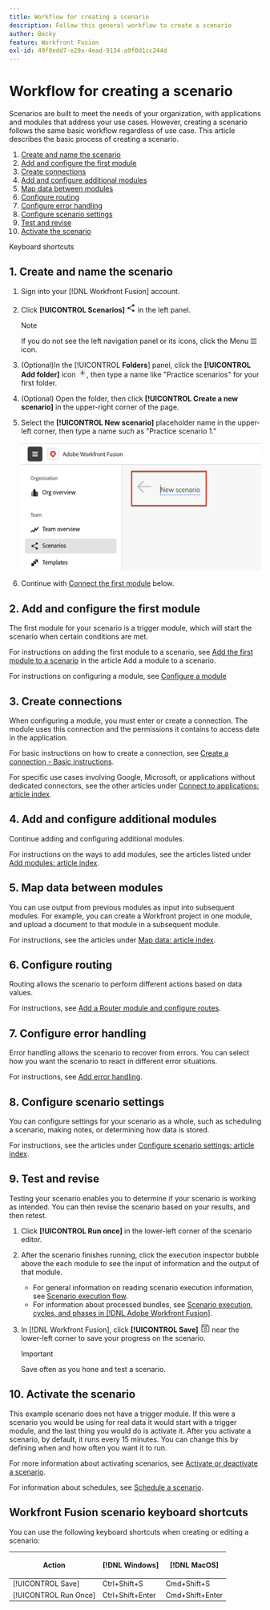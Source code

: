 ```yaml
---
title: Workflow for creating a scenario
description: Follow this general workflow to create a scenario
author: Becky
feature: Workfront Fusion
exl-id: 49f8edd7-e29a-4ead-9134-a9f0d1cc244d
---
```

# Workflow for creating a scenario

Scenarios are built to meet the needs of your organization, with applications and modules that address your use cases. However, creating a scenario follows the same basic workflow regardless of use case. This article describes the basic process of creating a scenario.


1. [Create and name the scenario](#1-create-and-name-the-scenario)
2. [Add and configure the first module](#3-configure-the-first-module)
3. [Create connections](#3-create-connections)
4. [Add and configure additional modules](#4-add-and-configure-additional-modules)
5. [Map data between modules](#5-map-data-between-modules)
6. [Configure routing](#6-configure-routing)
7. [Configure error handling](#7-configure-error-handling)
8. [Configure scenario settings](#8-configure-scenario-settings)
9. [Test and revise](#9-test-and-revise)
10. [Activate the scenario](#10-activate-the-scenario)

Keyboard shortcuts



## 1. Create and name the scenario

1. Sign into your [!DNL Workfront Fusion] account.
1. Click **[!UICONTROL Scenarios]** ![](assets/scenarios-icon.png) in the left panel.

   >[!NOTE]
   >
   >If you do not see the left navigation panel or its icons, click the Menu ![Menu](assets/main-menu-icon-left-nav.png) icon.

1. (Optional)In the [!UICONTROL **Folders**] panel, click the **[!UICONTROL Add folder]** icon ![](assets/add-folder-icon.png), then type a name like "Practice scenarios" for your first folder.

1. (Optional) Open the folder, then click **[!UICONTROL Create a new scenario]** in the upper-right corner of the page.

1. Select the **[!UICONTROL New scenario]** placeholder name in the upper-left corner, then type a name such as "Practice scenario 1."

   ![](assets/name-the-scenario.png)

1. Continue with [Connect the first module](#2-connect-the-first-module) below.

## 2. Add and configure the first module

The first module for your scenario is a trigger module, which will start the scenario when certain conditions are met.

For instructions on adding the first module to a scenario, see [Add the first module to a scenario](/help/workfront-fusion/create-scenarios/add-modules/add-a-module-basic.md#add-the-first-module-to-a-scenario) in the article Add a module to a scenario.

For instructions on configuring a module, see [Configure a module](/help/workfront-fusion/create-scenarios/add-modules/configure-a-modules-settings.md)

## 3. Create connections 

When configuring a module, you must enter or create a connection. The module uses this connection and the permissions it contains to access date in the application.

For basic instructions on how to create a connection, see [Create a connection - Basic instructions](/help/workfront-fusion/create-scenarios/connect-to-apps/connect-to-fusion-general.md).

For specific use cases involving Google, Microsoft, or applications without dedicated connectors, see the other articles under [Connect to applications: article index](/help/workfront-fusion/create-scenarios/connect-to-apps/connect-to-apps-toc.md).

## 4. Add and configure additional modules

Continue adding and configuring additional modules.

For instructions on the ways to add modules, see the articles listed under [Add modules: article index](/help/workfront-fusion/create-scenarios/add-modules/add-modules-toc.md).

## 5. Map data between modules

You can use output from previous modules as input into subsequent modules. For example, you can create a Workfront project in one module, and upload a document to that module in a subsequent module.

For instructions, see the articles under [Map data: article index](/help/workfront-fusion/create-scenarios/map-data/map-data-toc.md).

## 6. Configure routing

Routing allows the scenario to perform different actions based on data values. 

For instructions, see [Add a Router module and configure routes](/help/workfront-fusion/create-scenarios/add-modules/router-module.md).

## 7. Configure error handling

Error handling allows the scenario to recover from errors. You can select how you want the scenario to react in different error situations.

For instructions, see [Add error handling](/help/workfront-fusion/create-scenarios/config-error-handling/error-handling.md).

## 8. Configure scenario settings

You can configure settings for your scenario as a whole, such as scheduling a scenario, making notes, or determining how data is stored. 

For instructions, see the articles under [Configure scenario settings: article index](/help/workfront-fusion/create-scenarios/config-scenarios-settings/config-scenario-settings-toc.md).

## 9. Test and revise

Testing your scenario enables you to determine if your scenario is working as intended. You can then revise the scenario based on your results, and then retest.

1. Click **[!UICONTROL Run once]** in the lower-left corner of the scenario editor.
1. After the scenario finishes running, click the execution inspector bubble above the each module to see the input of information and the output of that module.

   * For general information on reading scenario execution information, see [Scenario execution flow](/help/workfront-fusion/references/scenarios/scenario-execution-flow.md).
   * For information about processed bundles, see [Scenario execution, cycles, and phases in [!DNL Adobe Workfront Fusion]](/help/workfront-fusion/references/scenarios/scenario-execution-cycles-phases.md).

1. In [!DNL Workfront Fusion], click **[!UICONTROL Save]** ![](assets/save-icon.png) near the lower-left corner to save your progress on the scenario.

   >[!IMPORTANT]
   >
   >Save often as you hone and test a scenario.

## 10. Activate the scenario

This example scenario does not have a trigger module. If this were a scenario you would be using for real data it would start with a trigger module, and the last thing you would do is activate it. After you activate a scenario, by default, it runs every 15 minutes. You can change this by defining when and how often you want it to run.

For more information about activating scenarios, see [Activate or deactivate a scenario](/help/workfront-fusion/manage-scenarios/activate-deactivate-scenarios.md).

For information about schedules, see [Schedule a scenario](/help/workfront-fusion/create-scenarios/config-scenarios-settings/schedule-a-scenario.md).

## Workfront Fusion scenario keyboard shortcuts

You can use the following keyboard shortcuts when creating or editing a scenario:

<table style="table-layout:auto"> 
 <col data-mc-conditions=""> 
 <col data-mc-conditions=""> 
 <col data-mc-conditions=""> 
 <thead> 
  <tr> 
   <th> <p>Action</p> </th> 
   <th>[!DNL Windows]</th> 
   <th> <p>[!DNL MacOS]</p> </th> 
  </tr> 
 </thead> 
 <tbody> 
  <tr> 
   <td role="rowheader">[!UICONTROL Save] </td> 
   <td>Ctrl+Shift+S</td> 
   <td><span style="font-weight: normal;">Cmd+Shift+S</span> </td> 
  </tr> 
  <tr> 
   <td role="rowheader">[!UICONTROL Run Once]</td> 
   <td>Ctrl+Shift+Enter</td> 
   <td><span style="font-weight: normal;">Cmd+Shift+Enter</span> </td> 
  </tr> 
 </tbody> 
</table>



